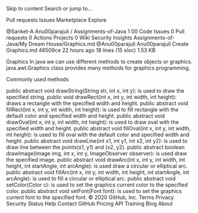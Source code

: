 Skip to content
Search or jump to…

Pull requests
Issues
Marketplace
Explore
 
@Sanket-A 
Anu00parajuli
/
Assignments-of-Java
1
00
 Code Issues 0 Pull requests 0 Actions Projects 0 Wiki Security Insights
Assignments-of-Java/My Dream House/Graphics.md
@Anu00parajuli Anu00parajuli Create Graphics.md
48509ce 22 hours ago
18 lines (15 sloc)  1.53 KB
  
Graphics
In java we can use different methods to create objects or graphics. java.awt.Graphics class provides many methods for graphics programming.

Commonly used methods

public abstract void drawString(String str, int x, int y): is used to draw the specified string.
public void drawRect(int x, int y, int width, int height): draws a rectangle with the specified width and height.
public abstract void fillRect(int x, int y, int width, int height): is used to fill rectangle with the default color and specified width and height.
public abstract void drawOval(int x, int y, int width, int height): is used to draw oval with the specified width and height.
public abstract void fillOval(int x, int y, int width, int height): is used to fill oval with the default color and specified width and height.
public abstract void drawLine(int x1, int y1, int x2, int y2): is used to draw line between the points(x1, y1) and (x2, y2).
public abstract boolean drawImage(Image img, int x, int y, ImageObserver observer): is used draw the specified image.
public abstract void drawArc(int x, int y, int width, int height, int startAngle, int arcAngle): is used draw a circular or elliptical arc.
public abstract void fillArc(int x, int y, int width, int height, int startAngle, int arcAngle): is used to fill a circular or elliptical arc.
public abstract void setColor(Color c): is used to set the graphics current color to the specified color.
public abstract void setFont(Font font): is used to set the graphics current font to the specified font.
© 2020 GitHub, Inc.
Terms
Privacy
Security
Status
Help
Contact GitHub
Pricing
API
Training
Blog
About
